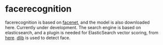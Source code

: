 # facerecognition
facerecognition is based on [facenet](https://github.com/davidsandberg/facenet), and the model is also downloaded here. Currently under development. The search engine is based on elasticsearch, and a plugin is needed for ElasticSearch vector scoring, from [here](https://github.com/MLnick/elasticsearch-vector-scoring). [dlib](http://dlib.net/) is used to detect face.
